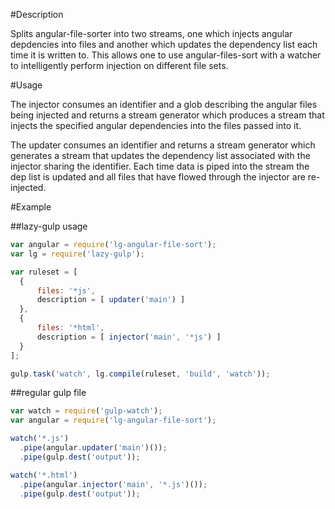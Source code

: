 #Description

 Splits angular-file-sorter into two streams, one which injects angular
 depdencies into files and another which updates the dependency list each
 time it is written to. This allows one to use angular-files-sort with a
 watcher to intelligently perform injection on different file sets.

#Usage

 The injector  consumes an identifier and a glob describing the angular files
 being injected and returns a stream generator which produces a stream that
 injects the specified angular dependencies into the files passed into it.

 The updater consumes an identifier and returns a stream generator which
 generates a stream that updates the dependency list associated with the
 injector sharing the identifier. Each time data is piped into the stream the
 dep list is updated and all files that have flowed through the injector are
 re-injected.

#Example

##lazy-gulp usage

```javascript
var angular = require('lg-angular-file-sort');
var lg = require('lazy-gulp');

var ruleset = [ 
  {
      files: '*js',
      description = [ updater('main') ]
  }, 
  { 
      files: '*html',
      description = [ injector('main', '*js') ]
  }
];

gulp.task('watch', lg.compile(ruleset, 'build', 'watch'));
```

##regular gulp file

```javascript
var watch = require('gulp-watch');
var angular = require('lg-angular-file-sort');

watch('*.js')
  .pipe(angular.updater('main')());
  .pipe(gulp.dest('output'));

watch('*.html')
  .pipe(angular.injector('main', '*.js')());
  .pipe(gulp.dest('output'));
```
